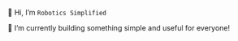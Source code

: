 👋 Hi, I’m `Robotics Simplified`

🌱 I’m currently building something simple and useful for everyone! 


<!---
simplifiedrobotics/simplifiedrobotics is a ✨ special ✨ repository because its `README.md` (this file) appears on your GitHub profile.
You can click the Preview link to take a look at your changes.
--->
